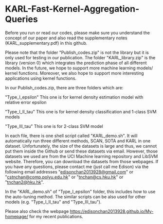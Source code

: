 # KARL-Fast-Kernel-Aggregation-Queries
Before you run or read our codes, please make sure you understand the concept of our paper and also read the supplementary notes (KARL_supplementary.pdf) in this github.

Please note that the folder "Publish_codes.zip" is not the library but it is only used for testing in our publication. The folder "KARL_library.zip" is the library (version 0) which integrates the prediction phase of all different models. In the future, we hope to support more machine learning models/ kernel functions. Moreover, we also hope to support more interesting applications using kernel functions.

In our Publish_codes.zip, there are three folders which are:

"Type_I_epsilon" This one is for kernel density estimation model with relative error epsilon

"Type_I_II_tau" This one is for kernel density classification and 1-class SVM models

"Type_III_tau" This one is for 2-class SVM model

In each file, there is one shell script called "KARL_demo.sh". It will automatically run three different methods, SCAN, SOTA and KARL in one dataset. Unfortunately, the size of the datasets is large and thus, we cannot put them inside the Github or send these datasets via email. However, those datasets we used are from the UCI Machine learning repository and LibSVM website. Therefore, you can download the datasets from those webpages. If you have any questions, please contact me (just call me Edison) via the following email addresses "edisonchan2013928@gmail.com" or "cstnchan@comp.polyu.edu.hk" or "tnchan@cs.hku.hk" or "tnchan2@hku.hk".

In the "KARL_demo.sh" of "Type_I_epsilon" folder, this includes how to use the auto-tuning method. The similar scripts can be also used for other models (e.g. "Type_I_II_tau" and "Type_III_tau").

Please also check the webpage https://edisonchan2013928.github.io/My-homepage/ for my recent publications.
